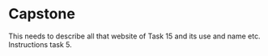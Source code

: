 # Capstone

This needs to describe all that website of Task 15 and its use and name etc. 
Instructions task 5.
